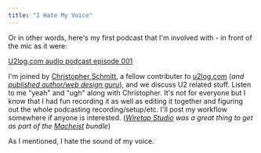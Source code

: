 ```yaml
---
title: "I Hate My Voice"
---
```

<p>Or in other words, here's my first podcast that I'm involved with - in front of the mic as it were:</p>
<p><a href="http://u2log.lemonproductions.ca/2009/04/episode-001-inauguration-day/">U2log.com audio podcast episode 001</a></p>
<p>I'm joined by <a href="http://christopherschmitt.com/">Christopher Schmitt</a>, a fellow contributer to <a href="http://www.u2log.com">u2log.com</a> (<em>and <a href="http://www.amazon.ca/gp/product/0735712638?ie=UTF8&tag=farawsoclos0a-20&linkCode=as2&camp=15121&creative=390961&creativeASIN=0735712638">published author/web design guru</a></em>), and we discuss U2 related stuff.  Listen to me "yeah" and "ugh" along with Christopher.  It's not for everyone but I know that I had fun recording it as well as editing it together and figuring out the whole podcasting recording/setup/etc.  I'll post my workflow somewhere if anyone is interested.  (<em><a href="http://www.ambrosiasw.com/utilities/wiretap/">Wiretap Studio</a> was a great thing to get as part of the <a href="http://www.macheist.com/">Macheist</a> bundle</em>)</p>
<p>As I mentioned, I hate the sound of my voice.</p>
